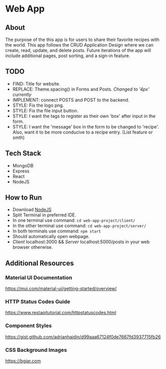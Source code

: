 # Web App

## About
The purpose of the this app is for users to share their favorite recipes with the world. This app follows the CRUD Application Design where we can create, read, update, and delete posts. Future iterations of the app will include additional pages, post sorting, and a sign-in feature. 

## TODO

  - FIND: Title for website. 
  - REPLACE: Theme.spacing() in Forms and Posts. *Changed to '4px' currently*
  - IMPLEMENT: connect POSTS and POST to the backend. 
  - STYLE: Fix the logo png. 
  - STYLE: Fix the file input button.
  - STYLE: I want the tags to register as their own 'box' after input in the form. 
  - STYLE: I want the 'message' box in the form to be changed to 'recipe'. Also, want it to be more conducive to a recipe entry. (List feature or smth) 

## Tech Stack 

  - MongoDB
  - Express
  - React
  - NodeJS

## How to Run

  - Download [NodeJS](https://nodejs.org/en/download/)
  - Split Terminal in preferred IDE. 
  - In one terminal use command: `cd web-app-project/client/`
  - In the other terminal use command: `cd web-app-project/server/`
  - In both terminals use command: `npm start`
  - Should automatically open webpage. 
  - *Client* localhost:3000 && *Server* localhost:5000/posts in your web browser otherwise. 

## Additional Resources

### Material UI Documentation
https://mui.com/material-ui/getting-started/overview/
### HTTP Status Codes Guide
https://www.restapitutorial.com/httpstatuscodes.html
### Component Styles 
https://gist.github.com/adrianhajdin/d99aaa67124f0de7667fd3937715fb26
### CSS Background Images
https://bgjar.com





